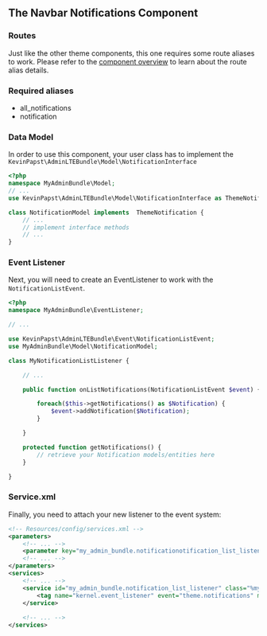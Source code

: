 ## The Navbar Notifications Component

### Routes
Just like the other theme components, this one requires some route aliases to work. Please refer to the [component overview][1] to learn about the route alias details. 

### Required aliases
* all_notifications
* notification

### Data Model

In order to use this component, your user class has to implement the `KevinPapst\AdminLTEBundle\Model\NotificationInterface`
```php
<?php
namespace MyAdminBundle\Model;
// ...
use KevinPapst\AdminLTEBundle\Model\NotificationInterface as ThemeNotification

class NotificationModel implements  ThemeNotification {
	// ...
	// implement interface methods
	// ...
}
```
### Event Listener
Next, you will need to create an EventListener to work with the `NotificationListEvent`.
```php
<?php
namespace MyAdminBundle\EventListener;

// ...

use KevinPapst\AdminLTEBundle\Event\NotificationListEvent;
use MyAdminBundle\Model\NotificationModel;

class MyNotificationListListener {

	// ...

	public function onListNotifications(NotificationListEvent $event) {

		foreach($this->getNotifications() as $Notification) {
			$event->addNotification($Notification);
		}

	}

	protected function getNotifications() {
		// retrieve your Notification models/entities here
	}

}
```
### Service.xml

Finally, you need to attach your new listener to the event system:
```xml
<!-- Resources/config/services.xml -->
<parameters>
	<!-- ... -->
	<parameter key="my_admin_bundle.notificationotification_list_listener.class">MyAdminBundle\EventListener\MyNotificationListListener</parameter>
	<!-- ... -->
</parameters>
<services>
	<!-- ... -->
	<service id="my_admin_bundle.notification_list_listener" class="%my_admin_bundle.notification_list_listener.class%">
        <tag name="kernel.event_listener" event="theme.notifications" method="onListNotifications" />
    </service>
	
	<!-- ... -->
</services>
```

[1]: component_events.md